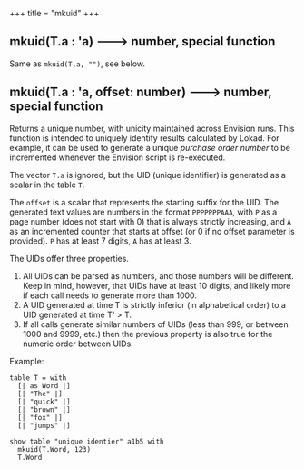 +++
title = "mkuid"
+++

## mkuid(T.a : 'a) 🡒 number, special function

Same as `mkuid(T.a, "")`, see below.

## mkuid(T.a : 'a, offset: number) 🡒 number, special function

Returns a unique number, with unicity maintained across Envision runs. This function is intended to uniquely identify results calculated by Lokad. For example, it can be used to generate a unique _purchase order number_ to be incremented whenever the Envision script is re-executed.

The vector `T.a` is ignored, but the UID (unique identifier) is generated as a scalar in the table `T`.

The `offset` is a scalar that represents the starting suffix for the UID. The generated text values are numbers in the format `PPPPPPPAAA`, with `P` as a page number (does not start with 0) that is always strictly increasing, and `A` as an incremented counter that starts at offset (or 0 if no offset parameter is provided). `P` has at least 7 digits, `A` has at least 3.

The UIDs offer three properties.

1. All UIDs can be parsed as numbers, and those numbers will be different. Keep in mind, however, that UIDs have at least 10 digits, and likely more if each call needs to generate more than 1000.
2. A UID generated at time T is strictly inferior (in alphabetical order) to a UID generated at time T' > T.
3. If all calls generate similar numbers of UIDs (less than 999, or between 1000 and 9999, etc.) then the previous property is also true for the numeric order between UIDs.

Example:

```envision
table T = with
  [| as Word |]
  [| "The" |]
  [| "quick" |]
  [| "brown" |]
  [| "fox" |]
  [| "jumps" |]

show table "unique identier" a1b5 with
  mkuid(T.Word, 123)
  T.Word
```

